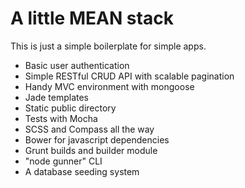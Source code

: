 # A little MEAN stack

This is just a simple boilerplate for simple apps.

- Basic user authentication
- Simple RESTful CRUD API with scalable pagination
- Handy MVC environment with mongoose
- Jade templates
- Static public directory
- Tests with Mocha
- SCSS and Compass all the way
- Bower for javascript dependencies
- Grunt builds and builder module
- "node gunner" CLI
- A database seeding system